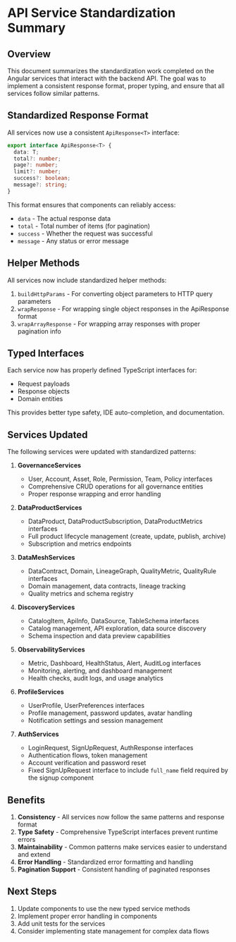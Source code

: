 # API Service Standardization Summary

## Overview
This document summarizes the standardization work completed on the Angular services that interact with the backend API. 
The goal was to implement a consistent response format, proper typing, and ensure that all services follow similar patterns.

## Standardized Response Format

All services now use a consistent `ApiResponse<T>` interface:

```typescript
export interface ApiResponse<T> {
  data: T;
  total?: number;
  page?: number;
  limit?: number;
  success?: boolean;
  message?: string;
}
```

This format ensures that components can reliably access:
- `data` - The actual response data
- `total` - Total number of items (for pagination)
- `success` - Whether the request was successful
- `message` - Any status or error message

## Helper Methods

All services now include standardized helper methods:

1. `buildHttpParams` - For converting object parameters to HTTP query parameters
2. `wrapResponse` - For wrapping single object responses in the ApiResponse format
3. `wrapArrayResponse` - For wrapping array responses with proper pagination info

## Typed Interfaces

Each service now has properly defined TypeScript interfaces for:
- Request payloads
- Response objects
- Domain entities

This provides better type safety, IDE auto-completion, and documentation.

## Services Updated

The following services were updated with standardized patterns:

1. **GovernanceServices**
   - User, Account, Asset, Role, Permission, Team, Policy interfaces
   - Comprehensive CRUD operations for all governance entities
   - Proper response wrapping and error handling

2. **DataProductServices**
   - DataProduct, DataProductSubscription, DataProductMetrics interfaces
   - Full product lifecycle management (create, update, publish, archive)
   - Subscription and metrics endpoints

3. **DataMeshServices**
   - DataContract, Domain, LineageGraph, QualityMetric, QualityRule interfaces
   - Domain management, data contracts, lineage tracking
   - Quality metrics and schema registry

4. **DiscoveryServices**
   - CatalogItem, ApiInfo, DataSource, TableSchema interfaces
   - Catalog management, API exploration, data source discovery
   - Schema inspection and data preview capabilities

5. **ObservabilityServices**
   - Metric, Dashboard, HealthStatus, Alert, AuditLog interfaces
   - Monitoring, alerting, and dashboard management
   - Health checks, audit logs, and usage analytics

6. **ProfileServices**
   - UserProfile, UserPreferences interfaces
   - Profile management, password updates, avatar handling
   - Notification settings and session management

7. **AuthServices**
   - LoginRequest, SignUpRequest, AuthResponse interfaces
   - Authentication flows, token management
   - Account verification and password reset
   - Fixed SignUpRequest interface to include `full_name` field required by the signup component

## Benefits

1. **Consistency** - All services now follow the same patterns and response format
2. **Type Safety** - Comprehensive TypeScript interfaces prevent runtime errors
3. **Maintainability** - Common patterns make services easier to understand and extend
4. **Error Handling** - Standardized error formatting and handling
5. **Pagination Support** - Consistent handling of paginated responses

## Next Steps

1. Update components to use the new typed service methods
2. Implement proper error handling in components
3. Add unit tests for the services
4. Consider implementing state management for complex data flows
